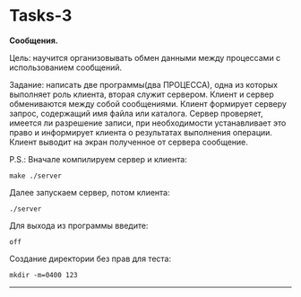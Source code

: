 # Tasks-3

**Сообщения.**

Цель: научится организовывать обмен данными между процессами с использованием сообщений.

Задание: написать две программы(два ПРОЦЕССА), одна из которых выполняет роль клиента, вторая служит сервером. Клиент и сервер
обмениваются между собой сообщениями. Клиент формирует серверу запрос, содержащий имя файла или каталога. Сервер
проверяет, имеется ли разрешение записи, при необходимости устанавливает это право и информирует клиента о результатах
выполнения операции. Клиент выводит на экран полученное от сервера сообщение.

P.S.:
Вначале компилируем сервер и клиента:

`make ./server`

Далее запускаем сервер, потом клиента:

`./server`

Для выхода из программы введите:

`off`

Создание директории без прав для теста:

`mkdir -m=0400 123`

---
